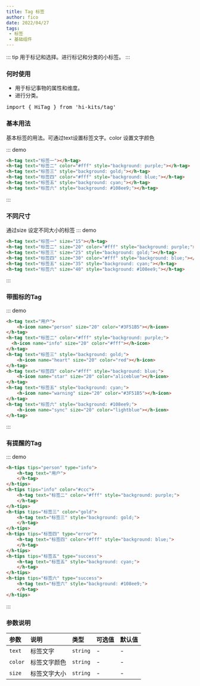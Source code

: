 ```yaml
---
title: Tag 标签
author: fico
date: 2022/04/27
tags:
 - 标签
 - 基础组件
---
```

::: tip
用于标记和选择。进行标记和分类的小标签。
:::
### 何时使用
- 用于标记事物的属性和维度。
- 进行分类。
<pre class="language-ts">
import { HiTag } from 'hi-kits/tag'
</pre>
### 基本用法

基本标签的用法。可通过text设置标签文字。color 设置文字颜色


::: demo
```html
<h-tag text="标签一"></h-tag>
<h-tag text="标签二" color="#fff" style="background: purple;"></h-tag>
<h-tag text="标签三" style="background: gold;"></h-tag>
<h-tag text="标签四" color="#fff" style="background: blue;"></h-tag>
<h-tag text="标签五" style="background: cyan;"></h-tag>
<h-tag text="标签六" style="background: #108ee9;"></h-tag>

```
:::

### 不同尺寸
通过size 设定不同大小的标签
::: demo
```html
<h-tag text="标签一" size="15"></h-tag>
<h-tag text="标签二" size="20" color="#fff" style="background: purple;"></h-tag>
<h-tag text="标签三" size="25" style="background: gold;"></h-tag>
<h-tag text="标签四" size="30" color="#fff" style="background: blue;"></h-tag>
<h-tag text="标签五" size="35" style="background: cyan;"></h-tag>
<h-tag text="标签六" size="40" style="background: #108ee9;"></h-tag>

```
:::

### 带图标的Tag


::: demo
```html
<h-tag text="用户">
    <h-icon name="person" size="20" color="#3F51B5"></h-icon>
</h-tag>
<h-tag text="标签二" color="#fff" style="background: purple;">
  <h-icon name="info" size="20" color="#fff"></h-icon>
</h-tag>
<h-tag text="标签三" style="background: gold;">
    <h-icon name="heart" size="20" color="red"></h-icon>
</h-tag>
<h-tag text="标签四" color="#fff" style="background: blue;">
    <h-icon name="star" size="20" color="aliceblue"></h-icon>
</h-tag>
<h-tag text="标签五" style="background: cyan;">
    <h-icon name="warning" size="20" color="#3F51B5"></h-icon>
</h-tag>
<h-tag text="标签六" style="background: #108ee9;">
    <h-icon name="sync" size="20" color="lightblue"></h-icon>
</h-tag>

```
:::

### 有提醒的Tag


::: demo
```html
<h-tips tips="person" type="info">
    <h-tag text="用户">
    </h-tag>
</h-tips>
<h-tips tips="info" color="#ccc">
    <h-tag text="标签二" color="#fff" style="background: purple;">
    </h-tag>
</h-tips>
<h-tips tips="标签三" color="gold">
    <h-tag text="标签三" style="background: gold;">
    </h-tag>
</h-tips>
<h-tips tips="标签四" type="error">
    <h-tag text="标签四" color="#fff" style="background: blue;">
    </h-tag>
</h-tips>
<h-tips tips="标签五" type="success">
    <h-tag text="标签五" style="background: cyan;">
    </h-tag>
</h-tips>
<h-tips tips="标签六" type="success">
    <h-tag text="标签六" style="background: #108ee9;">
    </h-tag>
</h-tips>

```
:::

### 参数说明

|参数|说明|类型|可选值|默认值
|:--|:--|:--|:-----|:---
|`text`|标签文字|`string`|-|-
|`color`|标签文字颜色|`string`|-|-
|`size`|标签文字大小|`string`|-|-
